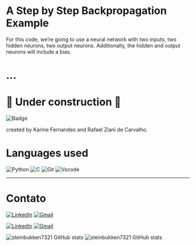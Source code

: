 

# A Step by Step Backpropagation Example

For this code, we’re going to use a neural network with two inputs, two hidden neurons, two
output neurons. Additionally, the hidden and output neurons will include a bias.
# ...

# 🚧 Under construction 🚧







![Badge](https://img.shields.io/badge/About-me-%7FFF00?style=for-the-badge&logo=gray)


created by Karine Fernandes and Rafael Ziani de Carvalho.




# Languages ​​used
![Python](https://img.shields.io/badge/python-7FFF00?style=for-the-badge&logo=python&logoColor=000000) 
![C](https://img.shields.io/badge/C-7FFF00?style=for-the-badge&logo=c&logoColor=000000)
![Git](https://img.shields.io/badge/GIT-7FFF00?style=for-the-badge&logo=git&logoColor=000000)
![Vscode](https://img.shields.io/badge/Vscode-7FFF00?style=for-the-badge&logo=visual-studio-code&logoColor=000000)

---
# Contato
[![LinkedIn](https://img.shields.io/badge/LinkedIn-7FFF00?style=for-the-badge&logo=linkedin&logoColor=000000)](https://www.linkedin.com/in/rafael-ziani-de-carvalho-a4546723a/)
[![Gmail](https://img.shields.io/badge/Gmail-7FFF00?style=for-the-badge&logo=gmail&logoColor=000000)](mailto:Rafael.ziani1@gmail.com)

[![LinkedIn](https://img.shields.io/badge/LinkedIn-7FFF00?style=for-the-badge&logo=linkedin&logoColor=000000)](https://www.linkedin.com/in/rafael-ziani-de-carvalho-a4546723a/)
[![Gmail](https://img.shields.io/badge/Gmail-7FFF00?style=for-the-badge&logo=gmail&logoColor=000000)](mailto:Rafael.ziani1@gmail.com)


![steinbukken7321 GitHub stats](https://github-readme-stats.vercel.app/api?username=steinbukken7321&theme=chartreuse-dark&show_icons=true)
![steinbukken7321 GitHub stats](https://github-readme-stats.vercel.app/api?username=steinbukken7321&theme=chartreuse-dark&show_icons=true)

